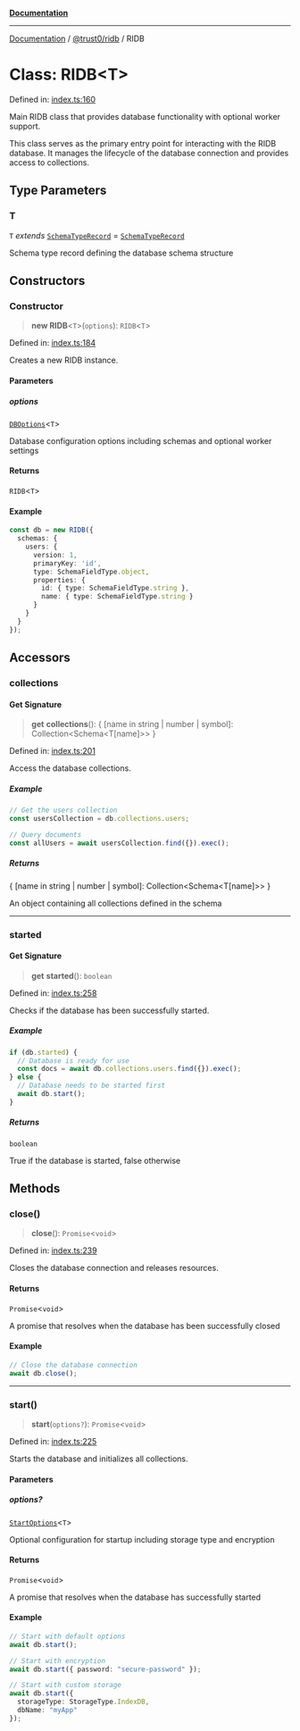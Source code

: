 [**Documentation**](../../../README.md)

***

[Documentation](../../../README.md) / [@trust0/ridb](../README.md) / RIDB

# Class: RIDB\<T\>

Defined in: [index.ts:160](https://github.com/trust0-project/RIDB/blob/b267d581748a68c847ca97ed463e3d471b6e67d7/packages/ridb/src/index.ts#L160)

Main RIDB class that provides database functionality with optional worker support.

This class serves as the primary entry point for interacting with the RIDB database.
It manages the lifecycle of the database connection and provides access to collections.

## Type Parameters

### T

`T` *extends* [`SchemaTypeRecord`](https://github.com/trust0-project/RIDB/blob/main/docs/%40trust0/ridb-core/type-aliases/SchemaTypeRecord.md) = [`SchemaTypeRecord`](https://github.com/trust0-project/RIDB/blob/main/docs/%40trust0/ridb-core/type-aliases/SchemaTypeRecord.md)

Schema type record defining the database schema structure

## Constructors

### Constructor

> **new RIDB**\<`T`\>(`options`): `RIDB`\<`T`\>

Defined in: [index.ts:184](https://github.com/trust0-project/RIDB/blob/b267d581748a68c847ca97ed463e3d471b6e67d7/packages/ridb/src/index.ts#L184)

Creates a new RIDB instance.

#### Parameters

##### options

[`DBOptions`](../type-aliases/DBOptions.md)\<`T`\>

Database configuration options including schemas and optional worker settings

#### Returns

`RIDB`\<`T`\>

#### Example

```typescript
const db = new RIDB({
  schemas: {
    users: {
      version: 1,
      primaryKey: 'id',
      type: SchemaFieldType.object,
      properties: {
        id: { type: SchemaFieldType.string },
        name: { type: SchemaFieldType.string }
      }
    }
  }
});
```

## Accessors

### collections

#### Get Signature

> **get** **collections**(): \{ \[name in string \| number \| symbol\]: Collection\<Schema\<T\[name\]\>\> \}

Defined in: [index.ts:201](https://github.com/trust0-project/RIDB/blob/b267d581748a68c847ca97ed463e3d471b6e67d7/packages/ridb/src/index.ts#L201)

Access the database collections.

##### Example

```typescript
// Get the users collection
const usersCollection = db.collections.users;

// Query documents
const allUsers = await usersCollection.find({}).exec();
```

##### Returns

\{ \[name in string \| number \| symbol\]: Collection\<Schema\<T\[name\]\>\> \}

An object containing all collections defined in the schema

***

### started

#### Get Signature

> **get** **started**(): `boolean`

Defined in: [index.ts:258](https://github.com/trust0-project/RIDB/blob/b267d581748a68c847ca97ed463e3d471b6e67d7/packages/ridb/src/index.ts#L258)

Checks if the database has been successfully started.

##### Example

```typescript
if (db.started) {
  // Database is ready for use
  const docs = await db.collections.users.find({}).exec();
} else {
  // Database needs to be started first
  await db.start();
}
```

##### Returns

`boolean`

True if the database is started, false otherwise

## Methods

### close()

> **close**(): `Promise`\<`void`\>

Defined in: [index.ts:239](https://github.com/trust0-project/RIDB/blob/b267d581748a68c847ca97ed463e3d471b6e67d7/packages/ridb/src/index.ts#L239)

Closes the database connection and releases resources.

#### Returns

`Promise`\<`void`\>

A promise that resolves when the database has been successfully closed

#### Example

```typescript
// Close the database connection
await db.close();
```

***

### start()

> **start**(`options?`): `Promise`\<`void`\>

Defined in: [index.ts:225](https://github.com/trust0-project/RIDB/blob/b267d581748a68c847ca97ed463e3d471b6e67d7/packages/ridb/src/index.ts#L225)

Starts the database and initializes all collections.

#### Parameters

##### options?

[`StartOptions`](../type-aliases/StartOptions.md)\<`T`\>

Optional configuration for startup including storage type and encryption

#### Returns

`Promise`\<`void`\>

A promise that resolves when the database has successfully started

#### Example

```typescript
// Start with default options
await db.start();

// Start with encryption
await db.start({ password: "secure-password" });

// Start with custom storage
await db.start({ 
  storageType: StorageType.IndexDB,
  dbName: "myApp"
});
```
